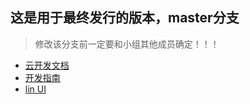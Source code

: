 ## 这是用于最终发行的版本，master分支
> 修改该分支前一定要和小组其他成员确定！！！

- [云开发文档](https://developers.weixin.qq.com/miniprogram/dev/wxcloud/basis/getting-started.html)
- [开发指南](https://developers.weixin.qq.com/miniprogram/dev/framework/MINA.html)
- [lin UI](https://doc.mini.talelin.com/)
